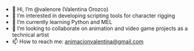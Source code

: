 - 👋 Hi, I’m @valenore (Valentina Orozco)
- 👀 I’m interested in developing scripting tools for character rigging
- 🌱 I’m currently learning Python and MEL
- 💞️ I’m looking to collaborate on animation and video game projects as a technical artist
- 📫 How to reach me: animacionvalentina@gmail.com 

<!---
valenore/valenore is a ✨ special ✨ repository because its `README.md` (this file) appears on your GitHub profile.
You can click the Preview link to take a look at your changes.
--->
